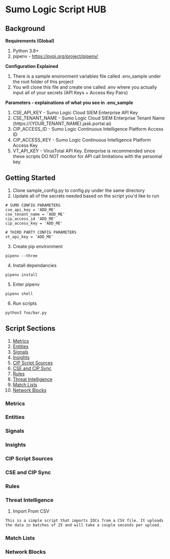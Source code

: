# Sumo Logic Script HUB

## Background
**Requirements (Global)**
1. Python 3.8+
2. pipenv - https://pypi.org/project/pipenv/

**Configuration Explained**
1. There is a sample environment variables file called .env_sample under the root folder of this project
2. You will clone this file and create one called .env where you actually input all of your secrets (API Keys + Access Key Pairs)

**Parameters - explainations of what you see in .env_sample**
1. CSE_API_KEY - Sumo Logic Cloud SIEM Enterprise API Key
2. CSE_TENANT_NAME - Sumo Logic Cloud SIEM Enterprise Tenant Name (https://{YOUR_TENANT_NAME}.jask.portal.ai)
3. CIP_ACCESS_ID - Sumo Logic Continuous Intelligence Platform Access ID
4. CIP_ACCESS_KEY - Sumo Logic Continuous Intelligence Platform Access Key
5. VT_API_KEY - VirusTotal API Key. Enterprise is recommended since these scripts DO NOT monitor for API call limitations with the persomal key. 

## Getting Started
1. Clone sample_config.py to config.py under the same directory
2. Update all of the secrets needed based on the script you'd like to run
```
# SUMO CONFIG PARAMETERS 
cse_api_key = 'ADD_ME'
cse_tenant_name = 'ADD_ME'
cip_access_id 'ADD_ME'
cip_access_key = 'ADD_ME'

# THIRD PARTY CONFIG PARAMETERS
vt_api_key = 'ADD_ME'
```
3. Create pip environment
```
pipenv --three
```
4. Install dependancies
```
pipenv install
```
5. Enter pipenv
```
pipenv shell
```
6. Run scripts
```
python3 foo/bar.py
```

## Script Sections
1. [Metrics](#metrics)
2. [Entities](#entities)
3. [Signals](#signals)
4. [Insights](#insights)
5. [CIP Script Sources](#cip-script-sources)
6. [CSE and CIP Sync](#cse-and-and-cip-sync)
7. [Rules](#rules)
8. [Threat Intelligence](#hreat-intelligence)
9. [Match Lists](#match-lists)
10. [Network Blocks](#network-blocks)

### Metrics

### Entities

### Signals

### Insights

### CIP Script Sources

### CSE and CIP Sync

### Rules

### Threat Intelligence
1. Import From CSV
```
This is a simple script that imports IOCs from a CSV file. It uploads the data in batches of 25 and will take a couple seconds per upload. 
```

### Match Lists

### Network Blocks
